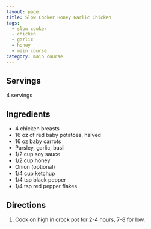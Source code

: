 ```yaml
---
layout: page
title: Slow Cooker Honey Garlic Chicken
tags:
  - slow cooker
  - chicken
  - garlic
  - honey
  - main course
category: main course
---
```


## Servings
4 servings

## Ingredients
* 4 chicken breasts
* 16 oz of red baby potatoes, halved
* 16 oz baby carrots
* Parsley, garlic, basil
* 1/2 cup soy sauce
* 1/2 cup honey
* Onion (optional)
* 1/4 cup ketchup
* 1/4 tsp black pepper
* 1/4 tsp red pepper flakes

## Directions
1. Cook on high in crock pot for 2-4 hours, 7-8 for low.
